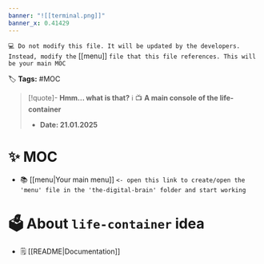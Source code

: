 ```yaml
---
banner: "![[terminal.png]]"
banner_x: 0.41429
---
```


`💻 Do not modify this file. It will be updated by the developers. Instead, modify the` [[menu]] `file that this file references. This will be your main MOC`

🏷️ **Tags:** #MOC

> [!quote]- **Hmm... what is that?** ℹ️ 
> 📺 __A main console of the life-container__
> - __Date:  21.01.2025__
# ✨ MOC
- 📚 [[menu|Your main menu]] `<- open this link to create/open the 'menu' file in the 'the-digital-brain' folder and start working`
# 🗳️ About `life-container` idea
- 🗒️ [[README|Documentation]]